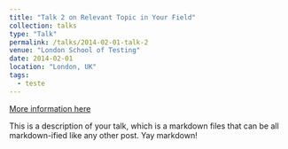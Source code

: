 ```yaml
---
title: "Talk 2 on Relevant Topic in Your Field"
collection: talks
type: "Talk"
permalink: /talks/2014-02-01-talk-2
venue: "London School of Testing"
date: 2014-02-01
location: "London, UK"
tags:
  - teste
---
```


[More information here](http://example2.com)

This is a description of your talk, which is a markdown files that can be all markdown-ified like any other post. Yay markdown!
